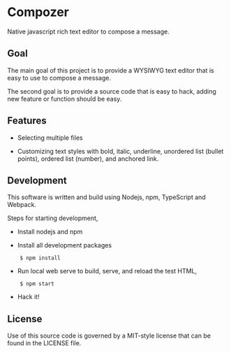 # Compozer

Native javascript rich text editor to compose a message.

## Goal

The main goal of this project is to provide a WYSIWYG text editor that is easy
to use to compose a message.

The second goal is to provide a source code that is easy to hack, adding new
feature or function should be easy.

## Features

* Selecting multiple files

* Customizing text styles with bold, italic, underline, unordered list (bullet
  points), ordered list (number), and anchored link.


## Development

This software is written and build using Nodejs, npm, TypeScript and Webpack.

Steps for starting development,

* Install nodejs and npm

* Install all development packages

```
	$ npm install
```

* Run local web serve to build, serve, and reload the test HTML,

```
	$ npm start
```

* Hack it!


## License

Use of this source code is governed by a MIT-style license that can be found in
the LICENSE file.
